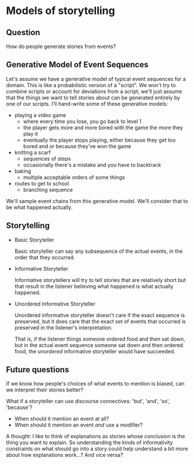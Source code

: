 # Models of storytelling

## Question

How do people generate stories from events?

## Generative Model of Event Sequences

Let's assume we have a generative model of typical event sequences for a domain. This is like a probabilistic version of a "script". We won't try to combine scripts or account for deviations from a script, we'll just assume that the things we want to tell stories about can be generated entirely by one of our scripts. I'll hand-write some of these generative models:

* playing a video game
	- where every time you lose, you go back to level 1
	- the player gets more and more bored with the game the more they play it
	- eventually the player stops playing, either because they get too bored and or because they've won the game
* knitting a scarf
	- sequences of steps
	- occasionally there's a mistake and you have to backtrack
* baking
	- multiple acceptable orders of some things
* routes to get to school
	- branching sequence

We'll sample event chains from this generative model. We'll consider that to be what happened actually.

## Storytelling

* Basic Storyteller

	Basic storyteller can say any subsequence of the actual events, in the order that they occurred.

* Informative Storyteller

	Informative storytellers will try to tell stories that are relatively short but that result in the listener believing what happened is what actually happened.

* Unordered Informative Storyteller

	Unordered informative storyteller doesn't care if the exact sequence is preserved, but it does care that the exact set of events that occurred is preserved in the listener's interpretation.

	That is, if the listener things someone ordered food and then sat down, but in the actual event sequence someone sat down and then ordered food, the *unordered* informative storyteller would have succeeded.

## Future questions

If we know how people's choices of what events to mention
is biased, can we interpret their stories better?

What if a storyteller can use discourse connectives: 'but', 'and', 'so', 'because'?
* When should it mention an event at all?
* When should it mention an event *and* use a modifier?

A thought: I like to think of explanations as stories whose
conclusion is the thing you want to explain.
So understanding the kinds of informativity constraints
on what should go into a story could help understand a bit
more about how explanations work...? And vice versa?